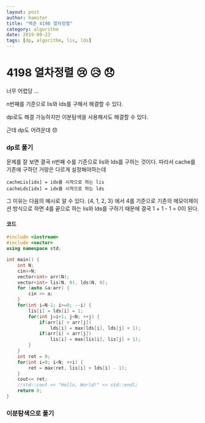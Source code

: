 ```yaml
---
layout: post
author: hamster
title: "백준 4198 열차정렬"
category: algorithm
date: 2019-09-23
tags: [dp, algorithm, lis, lds]
---
```




# 4198 열차정렬 :cry: :disappointed_relieved: :disappointed:

너무 어렵당 ...

n번째를 기준으로 lis와 lds를 구해서 해결할 수 있다. 

dp로도 해결 가능하지만 이분탐색을 사용해서도 해결할 수 있다. 

근데 dp도 어려운데 :disappointed:



### dp로 풀기 

문제를 잘 보면 결국 n번째 수를 기준으로 lis와 lds를 구하는 것이다. 따라서 cache를 기존에 구하던 거랑은 다르게 설정해야하는데 

```
cacheLis[idx] = idx를 시작으로 하는 lis 
cacheLds[idx] = idx를 시작으로 하는 lds 
```

그 이유는 다음의 예시로 알 수 있다. {4, 1, 2, 3} 에서 4를 기준으로 기존의 메모이제이션 방식으로 하면 4를 끝으로 하는 lis와 lds를 구하기 때문에 결국 1 + 1 - 1 = 0이 된다. 

#### 코드 

```cpp
#include <iostream>
#include <vector>
using namespace std;

int main() {
    int N;
    cin>>N;
    vector<int> arr(N);
    vector<int> lis(N, 0), lds(N, 0);
    for (auto &a:arr) {
        cin >> a;
    }
    for(int i=N-1; i>=0; --i) {
        lis[i] = lds[i] = 1;
        for(int j=i+1; j<N; ++j) {
            if(arr[i] > arr[j])
                lds[i] = max(lds[i], lds[j] + 1);
            if(arr[i] < arr[j])
                lis[i] = max(lis[i], lis[j] + 1);
        }
    }
    int ret = 0;
    for(int i=0; i<N; ++i) {
        ret = max(ret, lis[i] + lds[i] - 1);
    }
    cout<< ret;
    //std::cout << "Hello, World!" << std::endl;
    return 0;
}
```



### 이분탐색으로 풀기 

